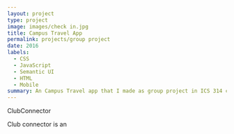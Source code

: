 ```yaml
---
layout: project
type: project
image: images/check in.jpg
title: Campus Travel App
permalink: projects/group project
date: 2016
labels:
  - CSS
  - JavaScript
  - Semantic UI
  - HTML
  - Mobile
summary: An Campus Travel app that I made as group project in ICS 314 course.
---
```


ClubConnector

Club connector is an
